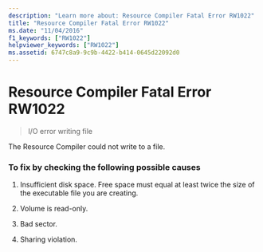 ```yaml
---
description: "Learn more about: Resource Compiler Fatal Error RW1022"
title: "Resource Compiler Fatal Error RW1022"
ms.date: "11/04/2016"
f1_keywords: ["RW1022"]
helpviewer_keywords: ["RW1022"]
ms.assetid: 6747c8a9-9c9b-4422-b414-0645d22092d0
---
```

# Resource Compiler Fatal Error RW1022

> I/O error writing file

The Resource Compiler could not write to a file.

### To fix by checking the following possible causes

1. Insufficient disk space. Free space must equal at least twice the size of the executable file you are creating.

1. Volume is read-only.

1. Bad sector.

1. Sharing violation.
